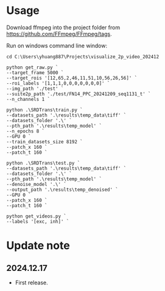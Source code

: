 # Usage

Download ffmpeg into the project folder from https://github.com/FFmpeg/FFmpeg/tags.

Run on windows command line window:
```
cd C:\Users\yhuang887\Projects\visualize_2p_video_202412

python get_raw.py `
--target_frame 5000 `
--target_rois '[12,65,2,46,11,51,10,56,26,56]' `
--roi_labels '[1,1,1,0,0,0,0,0,0,0]' `
--img_path './test' `
--suite2p_path './test/FN14_PPC_20241209_seq1131_t' `
--n_channels 1 `

python .\SRDTrans\train.py `
--datasets_path '.\results\temp_data\tiff' `
--datasets_folder '.\' `
--pth_path '.\results\temp_model' `
--n_epochs 8 `
--GPU 0 `
--train_datasets_size 8192 `
--patch_x 160 `
--patch_t 160 `

python .\SRDTrans\test.py `
--datasets_path '.\results\temp_data\tiff' `
--datasets_folder '.\' `
--pth_path '.\results\temp_model' `
--denoise_model '.\' `
--output_path '.\results\temp_denoised' `
--GPU 0 `
--patch_x 160 `
--patch_t 160 `

python get_videos.py `
--labels '[exc, inh]' `
```

# Update note

## 2024.12.17
- First release.
